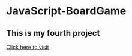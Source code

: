 # JavaScript-BoardGame
## This is my fourth project
[Click here to visit](https://ljubo6.github.io/JavaScript-BoardGame/)
